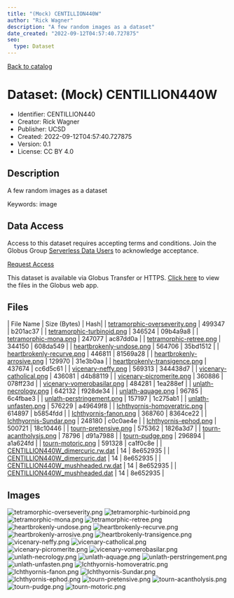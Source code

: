 ```yaml
---
title: "(Mock) CENTILLION440W"
author: "Rick Wagner"
description: "A few random images as a dataset"
date_created: "2022-09-12T04:57:40.727875"
seo:
  type: Dataset
---
```


[Back to catalog](../#datasets)

# Dataset: (Mock) CENTILLION440W

- Identifier: CENTILLION440
- Creator: Rick Wagner
- Publisher: UCSD
- Created: 2022-09-12T04:57:40.727875
- Version: 0.1
- License: CC BY 4.0


## Description
A few random images as a dataset

Keywords: image


## Data Access
Access to this dataset requires accepting terms and conditions. Join the Globus Group [Serverless Data Users](https://app.globus.org/groups/260da91f-3496-11ed-b941-972795fc9504) to acknowledge acceptance.

[Request Access](https://app.globus.org/groups/260da91f-3496-11ed-b941-972795fc9504/join)

This dataset is available via Globus Transfer or HTTPS.
[Click here](https://app.globus.org/file-manager?origin_id=527fe9c0-5782-4a2a-a097-ea2f06fe68ab&origin_path=/allusers/CENTILLION440/) to view the files in the Globus web app.


## Files

| File Name | Size (Bytes) | Hash|
| [tetramorphic-overseverity.png](https://g-079c7d.ca528.03c0.data.globus.org/allusers/CENTILLION440/tetramorphic-overseverity.png) | 499347 | b201ac37 |
| [tetramorphic-turbinoid.png](https://g-079c7d.ca528.03c0.data.globus.org/allusers/CENTILLION440/tetramorphic-turbinoid.png) | 346524 | 09b4a9a8 |
| [tetramorphic-mona.png](https://g-079c7d.ca528.03c0.data.globus.org/allusers/CENTILLION440/tetramorphic-mona.png) | 247077 | ac87dd0a |
| [tetramorphic-retree.png](https://g-079c7d.ca528.03c0.data.globus.org/allusers/CENTILLION440/tetramorphic-retree.png) | 344150 | 608da549 |
| [heartbrokenly-undose.png](https://g-079c7d.ca528.03c0.data.globus.org/allusers/CENTILLION440/heartbrokenly-undose.png) | 564706 | 35bd1512 |
| [heartbrokenly-recurve.png](https://g-079c7d.ca528.03c0.data.globus.org/allusers/CENTILLION440/heartbrokenly-recurve.png) | 446811 | 81569a28 |
| [heartbrokenly-arrosive.png](https://g-079c7d.ca528.03c0.data.globus.org/allusers/CENTILLION440/heartbrokenly-arrosive.png) | 129970 | 31e3b0aa |
| [heartbrokenly-transigence.png](https://g-079c7d.ca528.03c0.data.globus.org/allusers/CENTILLION440/heartbrokenly-transigence.png) | 437674 | cc6d5c61 |
| [vicenary-neffy.png](https://g-079c7d.ca528.03c0.data.globus.org/allusers/CENTILLION440/vicenary-neffy.png) | 569313 | 344438d7 |
| [vicenary-catholical.png](https://g-079c7d.ca528.03c0.data.globus.org/allusers/CENTILLION440/vicenary-catholical.png) | 436081 | d4b88119 |
| [vicenary-picromerite.png](https://g-079c7d.ca528.03c0.data.globus.org/allusers/CENTILLION440/vicenary-picromerite.png) | 360886 | 078ff23d |
| [vicenary-vomerobasilar.png](https://g-079c7d.ca528.03c0.data.globus.org/allusers/CENTILLION440/vicenary-vomerobasilar.png) | 484281 | 1ea288ef |
| [unlath-necrology.png](https://g-079c7d.ca528.03c0.data.globus.org/allusers/CENTILLION440/unlath-necrology.png) | 642132 | f928de34 |
| [unlath-aquage.png](https://g-079c7d.ca528.03c0.data.globus.org/allusers/CENTILLION440/unlath-aquage.png) | 96785 | 6c4fbae3 |
| [unlath-perstringement.png](https://g-079c7d.ca528.03c0.data.globus.org/allusers/CENTILLION440/unlath-perstringement.png) | 157197 | 1c275ab1 |
| [unlath-unfasten.png](https://g-079c7d.ca528.03c0.data.globus.org/allusers/CENTILLION440/unlath-unfasten.png) | 576229 | a49649f8 |
| [Ichthyornis-homoveratric.png](https://g-079c7d.ca528.03c0.data.globus.org/allusers/CENTILLION440/Ichthyornis-homoveratric.png) | 614897 | b5854fdd |
| [Ichthyornis-fanon.png](https://g-079c7d.ca528.03c0.data.globus.org/allusers/CENTILLION440/Ichthyornis-fanon.png) | 368760 | 8364ce22 |
| [Ichthyornis-Sundar.png](https://g-079c7d.ca528.03c0.data.globus.org/allusers/CENTILLION440/Ichthyornis-Sundar.png) | 248180 | c0c0ae4e |
| [Ichthyornis-ephod.png](https://g-079c7d.ca528.03c0.data.globus.org/allusers/CENTILLION440/Ichthyornis-ephod.png) | 500721 | 18c10446 |
| [tourn-pretensive.png](https://g-079c7d.ca528.03c0.data.globus.org/allusers/CENTILLION440/tourn-pretensive.png) | 575362 | 1826a3d7 |
| [tourn-acantholysis.png](https://g-079c7d.ca528.03c0.data.globus.org/allusers/CENTILLION440/tourn-acantholysis.png) | 78796 | d91a7988 |
| [tourn-pudge.png](https://g-079c7d.ca528.03c0.data.globus.org/allusers/CENTILLION440/tourn-pudge.png) | 296894 | a1a624fd |
| [tourn-motoric.png](https://g-079c7d.ca528.03c0.data.globus.org/allusers/CENTILLION440/tourn-motoric.png) | 591328 | ca1f0c8e |
| [CENTILLION440W_dimercuric.rw.dat](https://g-079c7d.ca528.03c0.data.globus.org/allusers/CENTILLION440/CENTILLION440W_dimercuric.rw.dat) | 14 | 8e652935 |
| [CENTILLION440W_dimercuric.dat](https://g-079c7d.ca528.03c0.data.globus.org/allusers/CENTILLION440/CENTILLION440W_dimercuric.dat) | 14 | 8e652935 |
| [CENTILLION440W_mushheaded.rw.dat](https://g-079c7d.ca528.03c0.data.globus.org/allusers/CENTILLION440/CENTILLION440W_mushheaded.rw.dat) | 14 | 8e652935 |
| [CENTILLION440W_mushheaded.dat](https://g-079c7d.ca528.03c0.data.globus.org/allusers/CENTILLION440/CENTILLION440W_mushheaded.dat) | 14 | 8e652935 |


## Images
![tetramorphic-overseverity.png](https://g-079c7d.ca528.03c0.data.globus.org/allusers/CENTILLION440/tetramorphic-overseverity.png) ![tetramorphic-turbinoid.png](https://g-079c7d.ca528.03c0.data.globus.org/allusers/CENTILLION440/tetramorphic-turbinoid.png) ![tetramorphic-mona.png](https://g-079c7d.ca528.03c0.data.globus.org/allusers/CENTILLION440/tetramorphic-mona.png) ![tetramorphic-retree.png](https://g-079c7d.ca528.03c0.data.globus.org/allusers/CENTILLION440/tetramorphic-retree.png) ![heartbrokenly-undose.png](https://g-079c7d.ca528.03c0.data.globus.org/allusers/CENTILLION440/heartbrokenly-undose.png) ![heartbrokenly-recurve.png](https://g-079c7d.ca528.03c0.data.globus.org/allusers/CENTILLION440/heartbrokenly-recurve.png) ![heartbrokenly-arrosive.png](https://g-079c7d.ca528.03c0.data.globus.org/allusers/CENTILLION440/heartbrokenly-arrosive.png) ![heartbrokenly-transigence.png](https://g-079c7d.ca528.03c0.data.globus.org/allusers/CENTILLION440/heartbrokenly-transigence.png) ![vicenary-neffy.png](https://g-079c7d.ca528.03c0.data.globus.org/allusers/CENTILLION440/vicenary-neffy.png) ![vicenary-catholical.png](https://g-079c7d.ca528.03c0.data.globus.org/allusers/CENTILLION440/vicenary-catholical.png) ![vicenary-picromerite.png](https://g-079c7d.ca528.03c0.data.globus.org/allusers/CENTILLION440/vicenary-picromerite.png) ![vicenary-vomerobasilar.png](https://g-079c7d.ca528.03c0.data.globus.org/allusers/CENTILLION440/vicenary-vomerobasilar.png) ![unlath-necrology.png](https://g-079c7d.ca528.03c0.data.globus.org/allusers/CENTILLION440/unlath-necrology.png) ![unlath-aquage.png](https://g-079c7d.ca528.03c0.data.globus.org/allusers/CENTILLION440/unlath-aquage.png) ![unlath-perstringement.png](https://g-079c7d.ca528.03c0.data.globus.org/allusers/CENTILLION440/unlath-perstringement.png) ![unlath-unfasten.png](https://g-079c7d.ca528.03c0.data.globus.org/allusers/CENTILLION440/unlath-unfasten.png) ![Ichthyornis-homoveratric.png](https://g-079c7d.ca528.03c0.data.globus.org/allusers/CENTILLION440/Ichthyornis-homoveratric.png) ![Ichthyornis-fanon.png](https://g-079c7d.ca528.03c0.data.globus.org/allusers/CENTILLION440/Ichthyornis-fanon.png) ![Ichthyornis-Sundar.png](https://g-079c7d.ca528.03c0.data.globus.org/allusers/CENTILLION440/Ichthyornis-Sundar.png) ![Ichthyornis-ephod.png](https://g-079c7d.ca528.03c0.data.globus.org/allusers/CENTILLION440/Ichthyornis-ephod.png) ![tourn-pretensive.png](https://g-079c7d.ca528.03c0.data.globus.org/allusers/CENTILLION440/tourn-pretensive.png) ![tourn-acantholysis.png](https://g-079c7d.ca528.03c0.data.globus.org/allusers/CENTILLION440/tourn-acantholysis.png) ![tourn-pudge.png](https://g-079c7d.ca528.03c0.data.globus.org/allusers/CENTILLION440/tourn-pudge.png) ![tourn-motoric.png](https://g-079c7d.ca528.03c0.data.globus.org/allusers/CENTILLION440/tourn-motoric.png) 



